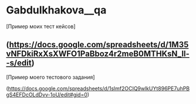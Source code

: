 # Gabdulkhakova__qa
[Пример моих тест кейсов]

(https://docs.google.com/spreadsheets/d/1M35vNFDkiRxXsXWFO1PaBboz4r2meB0MTHKsN_Il--s/edit)
---
[Пример моего тестового задания]

(https://docs.google.com/spreadsheets/d/1slmf2OCIQ9wlkUYt896PE7uhPBgS4EFDcOLdDvv-1oU/edit#gid=0)